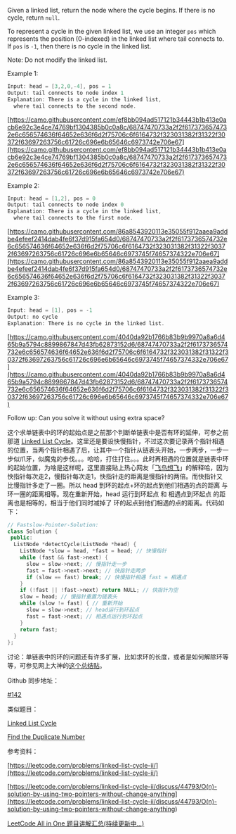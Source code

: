 Given a linked list, return the node where the cycle begins. If there is no cycle, return `null`.

To represent a cycle in the given linked list, we use an integer `pos` which represents the position (0-indexed) in the linked list where tail connects to. If `pos` is `-1`, then there is no cycle in the linked list.

Note: Do not modify the linked list.

Example 1:

```cpp
Input: head = [3,2,0,-4], pos = 1
Output: tail connects to node index 1
Explanation: There is a cycle in the linked list,
  where tail connects to the second node.
```

[https://camo.githubusercontent.com/ef8bb094ad517121b34443b1b413e0acb6e92c3e4ce74769bf1304385b0c0a8c/68747470733a2f2f6173736574732e6c656574636f64652e636f6d2f75706c6f6164732f323031382f31322f30372f63697263756c61726c696e6b65646c6973742e706e67](https://camo.githubusercontent.com/ef8bb094ad517121b34443b1b413e0acb6e92c3e4ce74769bf1304385b0c0a8c/68747470733a2f2f6173736574732e6c656574636f64652e636f6d2f75706c6f6164732f323031382f31322f30372f63697263756c61726c696e6b65646c6973742e706e67)

Example 2:

```cpp
Input: head = [1,2], pos = 0
Output: tail connects to node index 0
Explanation: There is a cycle in the linked list,
  where tail connects to the first node.
```

[https://camo.githubusercontent.com/86a8543920113e35055f912aaea9addbe4efeef2414dab4fe6f37d915fa654d0/68747470733a2f2f6173736574732e6c656574636f64652e636f6d2f75706c6f6164732f323031382f31322f30372f63697263756c61726c696e6b65646c6973745f74657374322e706e67](https://camo.githubusercontent.com/86a8543920113e35055f912aaea9addbe4efeef2414dab4fe6f37d915fa654d0/68747470733a2f2f6173736574732e6c656574636f64652e636f6d2f75706c6f6164732f323031382f31322f30372f63697263756c61726c696e6b65646c6973745f74657374322e706e67)

Example 3:

```cpp
Input: head = [1], pos = -1
Output: no cycle
Explanation: There is no cycle in the linked list.
```

[https://camo.githubusercontent.com/4040da92b1766b83b9b9970a8a6d465b9a5794c8899867847d43fb62873152d6/68747470733a2f2f6173736574732e6c656574636f64652e636f6d2f75706c6f6164732f323031382f31322f30372f63697263756c61726c696e6b65646c6973745f74657374332e706e67](https://camo.githubusercontent.com/4040da92b1766b83b9b9970a8a6d465b9a5794c8899867847d43fb62873152d6/68747470733a2f2f6173736574732e6c656574636f64652e636f6d2f75706c6f6164732f323031382f31322f30372f63697263756c61726c696e6b65646c6973745f74657374332e706e67)

Follow up: Can you solve it without using extra space?

这个求单链表中的环的起始点是之前那个判断单链表中是否有环的延伸，可参之前那道 [Linked List Cycle](http://www.cnblogs.com/grandyang/p/4137187.html)。这里还是要设快慢指针，不过这次要记录两个指针相遇的位置，当两个指针相遇了后，让其中一个指针从链表头开始，一步两步，一步一步似爪牙，似魔鬼的步伐。。。哈哈，打住打住。。。此时再相遇的位置就是链表中环的起始位置，为啥是这样呢，这里直接贴上热心网友「[飞鸟想飞](https://www.cnblogs.com/grandyang/p/4137302.html#4138738)」的解释哈，因为快指针每次走2，慢指针每次走1，快指针走的距离是慢指针的两倍。而快指针又比慢指针多走了一圈。所以 head 到环的起点+环的起点到他们相遇的点的距离 与 环一圈的距离相等。现在重新开始，head 运行到环起点 和 相遇点到环起点 的距离也是相等的，相当于他们同时减掉了 环的起点到他们相遇的点的距离。代码如下：

```cpp
// Fastslow-Pointer-Solution:
class Solution {
 public:
  ListNode *detectCycle(ListNode *head) {
    ListNode *slow = head, *fast = head; // 快慢指针
    while (fast && fast->next) {
      slow = slow->next; // 慢指针走一步
      fast = fast->next->next; // 快指针走两步
      if (slow == fast) break; // 快慢指针相遇 fast = 相遇点
    }
    if (!fast || !fast->next) return NULL; // 快指针为空
    slow = head; // 慢指针重置为链表头
    while (slow != fast) { // 重新开始
      slow = slow->next; // head运行到环起点
      fast = fast->next; // 相遇点运行到环起点
    }
    return fast;
  }
};
```

讨论：单链表中的环的问题还有许多扩展，比如求环的长度，或者是如何解除环等等，可参见网上大神的[这个总结贴](http://www.cnblogs.com/hiddenfox/p/3408931.html)。

Github 同步地址：

[#142](https://github.com/grandyang/leetcode/issues/142)

类似题目：

[Linked List Cycle](http://www.cnblogs.com/grandyang/p/4137187.html)

[Find the Duplicate Number](http://www.cnblogs.com/grandyang/p/4843654.html)

参考资料：

[https://leetcode.com/problems/linked-list-cycle-ii/](https://leetcode.com/problems/linked-list-cycle-ii/)

[](<https://leetcode.com/problems/linked-list-cycle-ii/discuss/44793/O(n)-solution-by-using-two-pointers-without-change-anything>)[https://leetcode.com/problems/linked-list-cycle-ii/discuss/44793/O(n)-solution-by-using-two-pointers-without-change-anything](<https://leetcode.com/problems/linked-list-cycle-ii/discuss/44793/O(n)-solution-by-using-two-pointers-without-change-anything>)

[LeetCode All in One 题目讲解汇总(持续更新中...)](http://www.cnblogs.com/grandyang/p/4606334.html)

